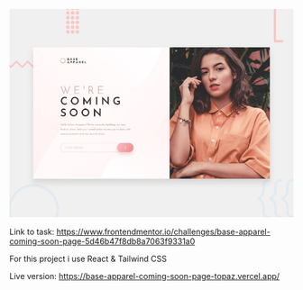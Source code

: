 ![preview](./public/desktop-preview.jpg)

Link to task: https://www.frontendmentor.io/challenges/base-apparel-coming-soon-page-5d46b47f8db8a7063f9331a0

For this project i use React & Tailwind CSS

Live version: https://base-apparel-coming-soon-page-topaz.vercel.app/

